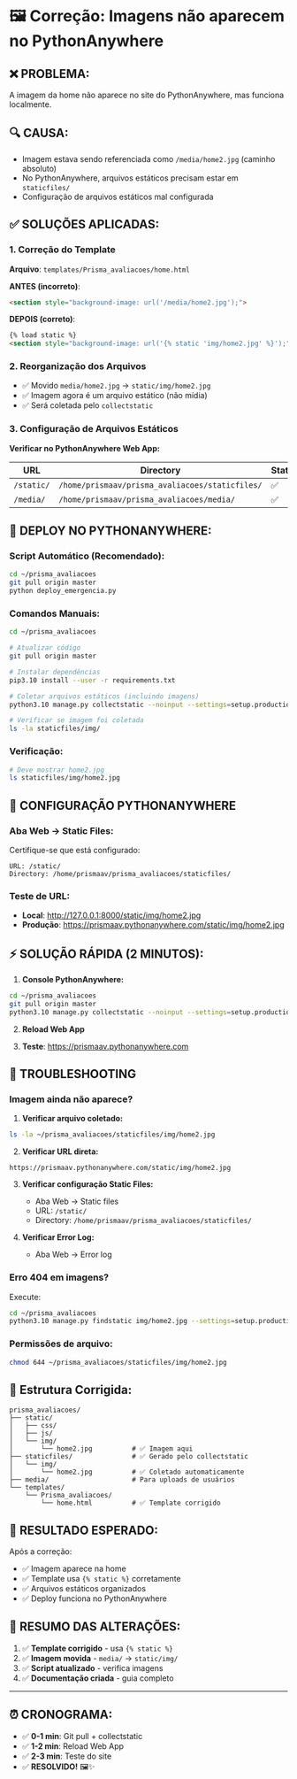 # 🖼️ Correção: Imagens não aparecem no PythonAnywhere

## ❌ **PROBLEMA:**
A imagem da home não aparece no site do PythonAnywhere, mas funciona localmente.

## 🔍 **CAUSA:**
- Imagem estava sendo referenciada como `/media/home2.jpg` (caminho absoluto)
- No PythonAnywhere, arquivos estáticos precisam estar em `staticfiles/`
- Configuração de arquivos estáticos mal configurada

## ✅ **SOLUÇÕES APLICADAS:**

### 1. **Correção do Template**
**Arquivo**: `templates/Prisma_avaliacoes/home.html`

**ANTES (incorreto)**:
```html
<section style="background-image: url('/media/home2.jpg');">
```

**DEPOIS (correto)**:
```html
{% load static %}
<section style="background-image: url('{% static 'img/home2.jpg' %}');">
```

### 2. **Reorganização dos Arquivos**
- ✅ Movido `media/home2.jpg` → `static/img/home2.jpg`
- ✅ Imagem agora é um arquivo estático (não mídia)
- ✅ Será coletada pelo `collectstatic`

### 3. **Configuração de Arquivos Estáticos**

**Verificar no PythonAnywhere Web App:**

| URL | Directory | Status |
|-----|-----------|--------|
| `/static/` | `/home/prismaav/prisma_avaliacoes/staticfiles/` | ✅ |
| `/media/` | `/home/prismaav/prisma_avaliacoes/media/` | ✅ |

## 🚀 **DEPLOY NO PYTHONANYWHERE:**

### **Script Automático** (Recomendado):
```bash
cd ~/prisma_avaliacoes
git pull origin master
python deploy_emergencia.py
```

### **Comandos Manuais**:
```bash
cd ~/prisma_avaliacoes

# Atualizar código
git pull origin master

# Instalar dependências
pip3.10 install --user -r requirements.txt

# Coletar arquivos estáticos (incluindo imagens)
python3.10 manage.py collectstatic --noinput --settings=setup.production_settings

# Verificar se imagem foi coletada
ls -la staticfiles/img/
```

### **Verificação**:
```bash
# Deve mostrar home2.jpg
ls staticfiles/img/home2.jpg
```

## 🔧 **CONFIGURAÇÃO PYTHONANYWHERE**

### **Aba Web → Static Files:**

Certifique-se que está configurado:

```
URL: /static/
Directory: /home/prismaav/prisma_avaliacoes/staticfiles/
```

### **Teste de URL:**
- **Local**: http://127.0.0.1:8000/static/img/home2.jpg
- **Produção**: https://prismaav.pythonanywhere.com/static/img/home2.jpg

## ⚡ **SOLUÇÃO RÁPIDA (2 MINUTOS):**

1. **Console PythonAnywhere:**
```bash
cd ~/prisma_avaliacoes
git pull origin master
python3.10 manage.py collectstatic --noinput --settings=setup.production_settings
```

2. **Reload Web App**

3. **Teste**: https://prismaav.pythonanywhere.com

## 🚨 **TROUBLESHOOTING**

### **Imagem ainda não aparece?**

1. **Verificar arquivo coletado:**
```bash
ls -la ~/prisma_avaliacoes/staticfiles/img/home2.jpg
```

2. **Verificar URL direta:**
```
https://prismaav.pythonanywhere.com/static/img/home2.jpg
```

3. **Verificar configuração Static Files:**
   - Aba Web → Static files
   - URL: `/static/`
   - Directory: `/home/prismaav/prisma_avaliacoes/staticfiles/`

4. **Verificar Error Log:**
   - Aba Web → Error log

### **Erro 404 em imagens?**

Execute:
```bash
cd ~/prisma_avaliacoes
python3.10 manage.py findstatic img/home2.jpg --settings=setup.production_settings
```

### **Permissões de arquivo:**
```bash
chmod 644 ~/prisma_avaliacoes/staticfiles/img/home2.jpg
```

## 📁 **Estrutura Corrigida:**

```
prisma_avaliacoes/
├── static/
│   ├── css/
│   ├── js/
│   └── img/
│       └── home2.jpg          # ✅ Imagem aqui
├── staticfiles/               # ✅ Gerado pelo collectstatic
│   └── img/
│       └── home2.jpg          # ✅ Coletado automaticamente
├── media/                     # Para uploads de usuários
└── templates/
    └── Prisma_avaliacoes/
        └── home.html          # ✅ Template corrigido
```

## 🎯 **RESULTADO ESPERADO:**

Após a correção:
- ✅ Imagem aparece na home
- ✅ Template usa `{% static %}` corretamente  
- ✅ Arquivos estáticos organizados
- ✅ Deploy funciona no PythonAnywhere

## 📝 **RESUMO DAS ALTERAÇÕES:**

1. ✅ **Template corrigido** - usa `{% static %}` 
2. ✅ **Imagem movida** - `media/` → `static/img/`
3. ✅ **Script atualizado** - verifica imagens
4. ✅ **Documentação criada** - guia completo

---

## ⏰ **CRONOGRAMA:**

- ✅ **0-1 min**: Git pull + collectstatic
- ✅ **1-2 min**: Reload Web App  
- ✅ **2-3 min**: Teste do site
- ✅ **RESOLVIDO!** 🖼️✨
